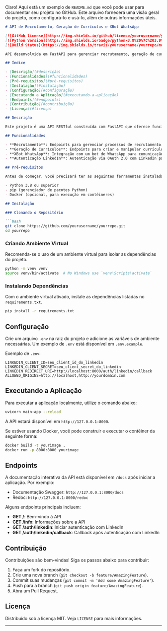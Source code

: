 Claro! Aqui está um exemplo de `README.md` que você pode usar para documentar seu projeto no GitHub. Este arquivo fornecerá uma visão geral do projeto, como configurá-lo e usá-lo, além de outras informações úteis.

```markdown
# API de Recrutamento, Geração de Currículos e XBot WhatsApp

[![GitHub license](https://img.shields.io/github/license/yourusername/yourrepo)](https://github.com/yourusername/yourrepo/blob/main/LICENSE)
[![Python Version](https://img.shields.io/badge/python-3.8%20%7C%203.9%20%7C%203.10-blue)](https://www.python.org/downloads/)
[![Build Status](https://img.shields.io/travis/yourusername/yourrepo/main)](https://travis-ci.org/yourusername/yourrepo)

API desenvolvida em FastAPI para gerenciar recrutamento, geração de currículos automatizada e integração com XBot para WhatsApp. 

## Índice

- [Descrição](#descrição)
- [Funcionalidades](#funcionalidades)
- [Pré-requisitos](#pré-requisitos)
- [Instalação](#instalação)
- [Configuração](#configuração)
- [Executando a Aplicação](#executando-a-aplicação)
- [Endpoints](#endpoints)
- [Contribuição](#contribuição)
- [Licença](#licença)

## Descrição

Este projeto é uma API RESTful construída com FastAPI que oferece funcionalidades relacionadas ao recrutamento, geração de currículos e integração com um bot de WhatsApp. A API inclui autenticação via LinkedIn para facilitar o processo de recrutamento.

## Funcionalidades

- **Recrutamento**: Endpoints para gerenciar processos de recrutamento.
- **Geração de Currículos**: Endpoints para criar e manipular currículos automaticamente.
- **XBot WhatsApp**: Integração com um bot de WhatsApp para comunicação automática.
- **Autenticação LinkedIn**: Autenticação via OAuth 2.0 com LinkedIn para obter informações do perfil do usuário.

## Pré-requisitos

Antes de começar, você precisará ter as seguintes ferramentas instaladas:

- Python 3.8 ou superior
- pip (gerenciador de pacotes Python)
- Docker (opcional, para execução em contêineres)

## Instalação

### Clonando o Repositório

```bash
git clone https://github.com/yourusername/yourrepo.git
cd yourrepo
```

### Criando Ambiente Virtual

Recomenda-se o uso de um ambiente virtual para isolar as dependências do projeto.

```bash
python -m venv venv
source venv/bin/activate  # No Windows use `venv\Scripts\activate`
```

### Instalando Dependências

Com o ambiente virtual ativado, instale as dependências listadas no `requirements.txt`.

```bash
pip install -r requirements.txt
```

## Configuração

Crie um arquivo `.env` na raiz do projeto e adicione as variáveis de ambiente necessárias. Um exemplo de `.env` está disponível em `.env.example`.

Exemplo de `.env`:

```plaintext
LINKEDIN_CLIENT_ID=seu_client_id_do_linkedin
LINKEDIN_CLIENT_SECRET=seu_client_secret_do_linkedin
LINKEDIN_REDIRECT_URI=http://localhost:8000/auth/linkedin/callback
ALLOWED_ORIGINS=http://localhost,http://yourdomain.com
```

## Executando a Aplicação

Para executar a aplicação localmente, utilize o comando abaixo:

```bash
uvicorn main:app --reload
```

A API estará disponível em `http://127.0.0.1:8000`.

Se estiver usando Docker, você pode construir e executar o contêiner da seguinte forma:

```bash
docker build -t yourimage .
docker run -p 8000:8000 yourimage
```

## Endpoints

A documentação interativa da API está disponível em `/docs` após iniciar a aplicação. Por exemplo:

- Documentação Swagger: `http://127.0.0.1:8000/docs`
- Redoc: `http://127.0.0.1:8000/redoc`

Alguns endpoints principais incluem:

- **GET /**: Bem-vindo à API
- **GET /info**: Informações sobre a API
- **GET /auth/linkedin**: Iniciar autenticação com LinkedIn
- **GET /auth/linkedin/callback**: Callback após autenticação com LinkedIn

## Contribuição

Contribuições são bem-vindas! Siga os passos abaixo para contribuir:

1. Faça um fork do repositório.
2. Crie uma nova branch (`git checkout -b feature/AmazingFeature`).
3. Commit suas mudanças (`git commit -m 'Add some AmazingFeature'`).
4. Push para a branch (`git push origin feature/AmazingFeature`).
5. Abra um Pull Request.

## Licença

Distribuído sob a licença MIT. Veja `LICENSE` para mais informações.

---

